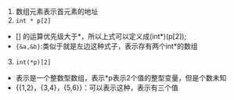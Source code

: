 1. 数组元素表示首元素的地址
2. `int * p[2]`
* [] 的运算优先级大于*，所以上式可以定义成(int*)(p[2]);
* `{&a,&b}`:类似于就是左边这种式子，表示存有两个int*的数组
3. `int(*p)[2]`
* 表示是一个整数型数组，表示*p表示2个值的整型变量，但是个数未知
* {{1,2}，{3,4}，{5,6}}：可以表示这种，表示有三个值